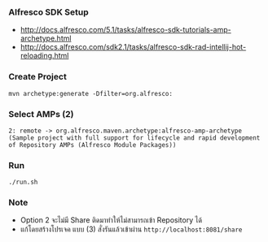 

### Alfresco SDK Setup

- http://docs.alfresco.com/5.1/tasks/alfresco-sdk-tutorials-amp-archetype.html
- http://docs.alfresco.com/sdk2.1/tasks/alfresco-sdk-rad-intellij-hot-reloading.html


### Create Project

```
mvn archetype:generate -Dfilter=org.alfresco:
```

### Select AMPs (2)

```
2: remote -> org.alfresco.maven.archetype:alfresco-amp-archetype (Sample project with full support for lifecycle and rapid development of Repository AMPs (Alfresco Module Packages))
```

### Run

```
./run.sh
```

### Note

- Option 2 จะไม่มี Share ติดมาทำให้ไม่สามารถเข้า Repository ได้
- แก้โดยสร้างโปรเจค แบบ (3) สั่งรันแล้วเข้าผ่าน `http://localhost:8081/share`
